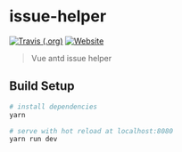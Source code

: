 # issue-helper

[![Travis (.org)](https://img.shields.io/travis/hd-ui/issue-helper)](https://travis-ci.org/github/hd-ui/issue-helper)
[![Website](https://img.shields.io/website?url=https%3A%2F%2Fnew-issue.hd-ui.com)](https://new-issue.hd-ui.com)

> Vue antd issue helper

## Build Setup

``` bash
# install dependencies
yarn

# serve with hot reload at localhost:8080
yarn run dev
```

